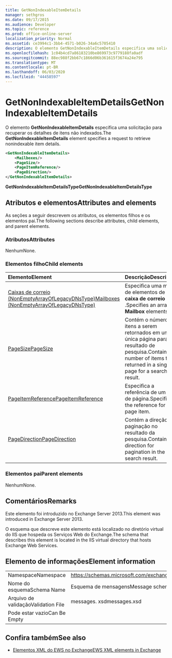 ```yaml
---
title: GetNonIndexableItemDetails
manager: sethgros
ms.date: 09/17/2015
ms.audience: Developer
ms.topic: reference
ms.prod: office-online-server
localization_priority: Normal
ms.assetid: ce3994c1-3bb4-4571-b026-34a6c5705410
description: O elemento GetNonIndexableItemDetails especifica uma solicitação para recuperar os detalhes de itens não indexados.
ms.openlocfilehash: 1c04b4cd7a86183210be869973c9779188fa0adf
ms.sourcegitcommit: 88ec988f2bb67c1866d06b361615f3674a24e795
ms.translationtype: MT
ms.contentlocale: pt-BR
ms.lasthandoff: 06/03/2020
ms.locfileid: "44458597"
---
```

# <a name="getnonindexableitemdetails"></a><span data-ttu-id="42687-103">GetNonIndexableItemDetails</span><span class="sxs-lookup"><span data-stu-id="42687-103">GetNonIndexableItemDetails</span></span>

<span data-ttu-id="42687-104">O elemento **GetNonIndexableItemDetails** especifica uma solicitação para recuperar os detalhes de itens não indexados.</span><span class="sxs-lookup"><span data-stu-id="42687-104">The **GetNonIndexableItemDetails** element specifies a request to retrieve nonindexable item details.</span></span> 
  
```XML
<GetNonIndexableItemDetails>
    <Mailboxes/>
    <PageSize/>
    <PageItemReference/>
    <PageDirection/>
</GetNonIndexableItemDetails>
```

 <span data-ttu-id="42687-105">**GetNonIndexableItemDetailsType**</span><span class="sxs-lookup"><span data-stu-id="42687-105">**GetNonIndexableItemDetailsType**</span></span>
## <a name="attributes-and-elements"></a><span data-ttu-id="42687-106">Atributos e elementos</span><span class="sxs-lookup"><span data-stu-id="42687-106">Attributes and elements</span></span>

<span data-ttu-id="42687-107">As seções a seguir descrevem os atributos, os elementos filhos e os elementos pai.</span><span class="sxs-lookup"><span data-stu-id="42687-107">The following sections describe attributes, child elements, and parent elements.</span></span>
  
### <a name="attributes"></a><span data-ttu-id="42687-108">Atributos</span><span class="sxs-lookup"><span data-stu-id="42687-108">Attributes</span></span>

<span data-ttu-id="42687-109">Nenhum</span><span class="sxs-lookup"><span data-stu-id="42687-109">None.</span></span>
  
### <a name="child-elements"></a><span data-ttu-id="42687-110">Elementos filho</span><span class="sxs-lookup"><span data-stu-id="42687-110">Child elements</span></span>

|<span data-ttu-id="42687-111">**Elemento**</span><span class="sxs-lookup"><span data-stu-id="42687-111">**Element**</span></span>|<span data-ttu-id="42687-112">**Descrição**</span><span class="sxs-lookup"><span data-stu-id="42687-112">**Description**</span></span>|
|:-----|:-----|
|[<span data-ttu-id="42687-113">Caixas de correio (NonEmptyArrayOfLegacyDNsType)</span><span class="sxs-lookup"><span data-stu-id="42687-113">Mailboxes (NonEmptyArrayOfLegacyDNsType)</span></span>](mailboxes-nonemptyarrayoflegacydnstype.md) <br/> |<span data-ttu-id="42687-114">Especifica uma matriz de elementos de **caixa de correio** .</span><span class="sxs-lookup"><span data-stu-id="42687-114">Specifies an array of **Mailbox** elements.</span></span>  <br/> |
|[<span data-ttu-id="42687-115">PageSize</span><span class="sxs-lookup"><span data-stu-id="42687-115">PageSize</span></span>](pagesize.md) <br/> |<span data-ttu-id="42687-116">Contém o número de itens a serem retornados em uma única página para um resultado de pesquisa.</span><span class="sxs-lookup"><span data-stu-id="42687-116">Contains the number of items to be returned in a single page for a search result.</span></span>  <br/> |
|[<span data-ttu-id="42687-117">PageItemReference</span><span class="sxs-lookup"><span data-stu-id="42687-117">PageItemReference</span></span>](pageitemreference.md) <br/> |<span data-ttu-id="42687-118">Especifica a referência de um item de página.</span><span class="sxs-lookup"><span data-stu-id="42687-118">Specifies the reference for a page item.</span></span>  <br/> |
|[<span data-ttu-id="42687-119">PageDirection</span><span class="sxs-lookup"><span data-stu-id="42687-119">PageDirection</span></span>](pagedirection.md) <br/> |<span data-ttu-id="42687-120">Contém a direção da paginação no resultado da pesquisa.</span><span class="sxs-lookup"><span data-stu-id="42687-120">Contains the direction for pagination in the search result.</span></span>  <br/> |
   
### <a name="parent-elements"></a><span data-ttu-id="42687-121">Elementos pai</span><span class="sxs-lookup"><span data-stu-id="42687-121">Parent elements</span></span>

<span data-ttu-id="42687-122">Nenhum</span><span class="sxs-lookup"><span data-stu-id="42687-122">None.</span></span>
  
## <a name="remarks"></a><span data-ttu-id="42687-123">Comentários</span><span class="sxs-lookup"><span data-stu-id="42687-123">Remarks</span></span>

<span data-ttu-id="42687-124">Este elemento foi introduzido no Exchange Server 2013.</span><span class="sxs-lookup"><span data-stu-id="42687-124">This element was introduced in Exchange Server 2013.</span></span>
  
<span data-ttu-id="42687-125">O esquema que descreve este elemento está localizado no diretório virtual do IIS que hospeda os Serviços Web do Exchange.</span><span class="sxs-lookup"><span data-stu-id="42687-125">The schema that describes this element is located in the IIS virtual directory that hosts Exchange Web Services.</span></span>
  
## <a name="element-information"></a><span data-ttu-id="42687-126">Elemento de informações</span><span class="sxs-lookup"><span data-stu-id="42687-126">Element information</span></span>

|||
|:-----|:-----|
|<span data-ttu-id="42687-127">Namespace</span><span class="sxs-lookup"><span data-stu-id="42687-127">Namespace</span></span>  <br/> |https://schemas.microsoft.com/exchange/services/2006/messages  <br/> |
|<span data-ttu-id="42687-128">Nome do esquema</span><span class="sxs-lookup"><span data-stu-id="42687-128">Schema Name</span></span>  <br/> |<span data-ttu-id="42687-129">Esquema de mensagens</span><span class="sxs-lookup"><span data-stu-id="42687-129">Message schema</span></span>  <br/> |
|<span data-ttu-id="42687-130">Arquivo de validação</span><span class="sxs-lookup"><span data-stu-id="42687-130">Validation File</span></span>  <br/> |<span data-ttu-id="42687-131">messages. xsd</span><span class="sxs-lookup"><span data-stu-id="42687-131">messages.xsd</span></span>  <br/> |
|<span data-ttu-id="42687-132">Pode estar vazio</span><span class="sxs-lookup"><span data-stu-id="42687-132">Can Be Empty</span></span>  <br/> ||
   
## <a name="see-also"></a><span data-ttu-id="42687-133">Confira também</span><span class="sxs-lookup"><span data-stu-id="42687-133">See also</span></span>



- [<span data-ttu-id="42687-134">Elementos XML do EWS no Exchange</span><span class="sxs-lookup"><span data-stu-id="42687-134">EWS XML elements in Exchange</span></span>](ews-xml-elements-in-exchange.md)

